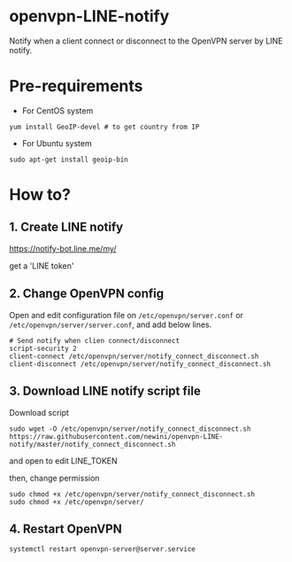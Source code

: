 # openvpn-LINE-notify
Notify when a client connect or disconnect to the OpenVPN server by LINE notify.

# Pre-requirements
- For CentOS system
```
yum install GeoIP-devel # to get country from IP
```
- For Ubuntu system
```
sudo apt-get install geoip-bin
```

# How to?

## 1. Create LINE notify
https://notify-bot.line.me/my/

get a 'LINE token'

## 2. Change OpenVPN config
Open and edit configuration file on `/etc/openvpn/server.conf` or ``/etc/openvpn/server/server.conf``, and add below lines.
```
# Send notify when clien connect/disconnect
script-security 2
client-connect /etc/openvpn/server/notify_connect_disconnect.sh
client-disconnect /etc/openvpn/server/notify_connect_disconnect.sh
```

## 3. Download LINE notify script file
Download script
```
sudo wget -O /etc/openvpn/server/notify_connect_disconnect.sh https://raw.githubusercontent.com/newini/openvpn-LINE-notify/master/notify_connect_disconnect.sh
```
and open to edit LINE_TOKEN

then, change permission
```
sudo chmod +x /etc/openvpn/server/notify_connect_disconnect.sh
sudo chmod +x /etc/openvpn/server/
```


## 4. Restart OpenVPN
```
systemctl restart openvpn-server@server.service
```
